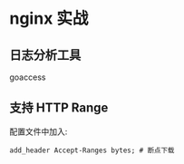 
# nginx 实战

## 日志分析工具

goaccess


## 支持 HTTP Range

配置文件中加入:

```
add_header Accept-Ranges bytes; # 断点下载
```
